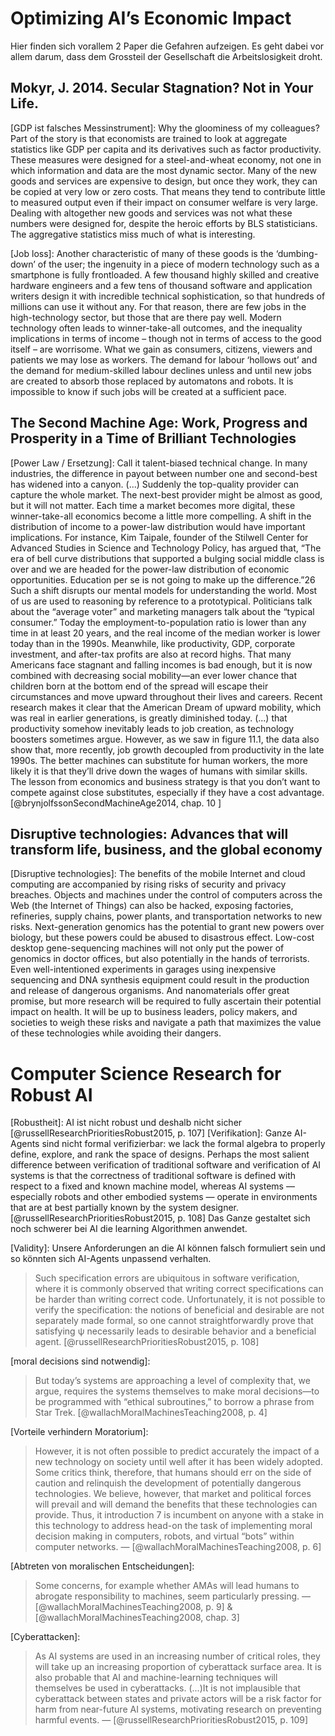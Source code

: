 # Optimizing AI’s Economic Impact

Hier finden sich vorallem 2 Paper die Gefahren aufzeigen. Es geht dabei vor allem darum, dass dem Grossteil der Gesellschaft die Arbeitslosigkeit droht.

## Mokyr, J. 2014. Secular Stagnation? Not in Your Life.

[GDP ist falsches Messinstrument]: Why the gloominess of my colleagues? Part of the story is that economists are trained to look at aggregate statistics like GDP per capita and its derivatives such as factor productivity. These measures were designed for a steel-and-wheat economy, not one in which information and data are the most dynamic sector. Many of the new goods and services are expensive to design, but once they work, they can be copied at very low or zero costs. That means they tend to contribute little to measured output even if their impact on consumer welfare is very large. Dealing with altogether new goods and services was not what these numbers were designed for, despite the heroic efforts by BLS statisticians. The aggregative statistics miss much of what is interesting.

[Job loss]: Another characteristic of many of these goods is the ‘dumbing-down’ of the user; the ingenuity in a piece of modern technology such as a smartphone is fully frontloaded. A few thousand highly skilled and creative hardware engineers and a few tens of thousand software and application writers design it with incredible technical sophistication, so that hundreds of millions can use it without any. For that reason, there are few jobs in the high-technology sector, but those that are there pay well. Modern technology often leads to winner-take-all outcomes, and the inequality implications in terms of income – though not in terms of access to the good itself – are worrisome. What we gain as consumers, citizens, viewers and patients we may lose as workers. The demand for labour ‘hollows out’ and the demand for medium-skilled labour declines unless and until new jobs are created to absorb those replaced by automatons and robots.
It is impossible to know if such jobs will be created at a sufficient pace.

## The Second Machine Age: Work, Progress and Prosperity in a Time of Brilliant Technologies

[Power Law / Ersetzung]: Call it talent-biased technical change. In many industries, the difference in payout between number one and second-best has widened into a canyon. (...) Suddenly the top-quality provider can capture the whole market. The next-best provider might be almost as good, but it will not matter. Each time a market becomes more digital, these winner-take-all economics become a little more compelling.
A shift in the distribution of income to a power-law distribution would have important implications. For instance, Kim Taipale, founder of the Stilwell Center for Advanced Studies in Science and Technology Policy, has argued that, “The era of bell curve distributions that supported a bulging social middle class is over and we are headed for the power-law distribution of economic opportunities. Education per se is not going to make up the difference.”26 Such a shift disrupts our mental models for understanding the world. Most of us are used to reasoning by reference to a prototypical. Politicians talk about the “average voter” and marketing managers talk about the “typical consumer.”
Today the employment-to-population ratio is lower than any time in at least 20 years, and the real income of the median worker is lower today than in the 1990s. Meanwhile, like productivity, GDP, corporate investment, and after-tax profits are also at record highs.
That many Americans face stagnant and falling incomes is bad enough, but it is now combined with decreasing social mobility—an ever lower chance that children born at the bottom end of the spread will escape their circumstances and move upward throughout their lives and careers. Recent research makes it clear that the American Dream of upward mobility, which was real in earlier generations, is greatly diminished today.
(...) that productivity somehow inevitably leads to job creation, as technology boosters sometimes argue. However, as we saw in figure 11.1, the data also show that, more recently, job growth decoupled from productivity in the late 1990s.
The better machines can substitute for human workers, the more likely it is that they’ll drive down the wages of humans with similar skills. The lesson from economics and business strategy is that you don’t want to compete against close substitutes, especially if they have a cost advantage.  [@brynjolfssonSecondMachineAge2014, chap. 10 ]

## Disruptive technologies: Advances that will transform life, business, and the global economy

[Disruptive technologies]: The benefits of the mobile Internet and cloud computing are accompanied by rising risks of security and privacy breaches. Objects and machines under the control of computers across the Web (the Internet of Things) can also be hacked, exposing factories, refineries, supply chains, power plants, and transportation networks to new risks. Next-generation genomics has the potential to grant new powers over biology, but these powers could be abused to disastrous effect. Low-cost desktop gene-sequencing machines will not only put the power of genomics in doctor offices, but also potentially in the hands of terrorists. Even well-intentioned experiments in garages using inexpensive sequencing and DNA synthesis equipment could result in the production and release of dangerous organisms. And nanomaterials offer great promise, but more research will be required to fully ascertain their potential impact on health. It will be up to business leaders, policy makers, and societies to weigh these risks and navigate a path that maximizes the value of these technologies while avoiding their dangers.

# Computer Science Research for Robust AI

[Robustheit]: AI ist nicht robust und deshalb nicht sicher [@russellResearchPrioritiesRobust2015, p. 107]
[Verifikation]: Ganze AI-Agents sind nicht formal verifizierbar: 
we lack the formal algebra to properly define, explore,
and rank the space of designs.
Perhaps the most salient difference between verification
of traditional software and verification of AI systems
is that the correctness of traditional software is
defined with respect to a fixed and known machine
model, whereas AI systems — especially robots and
other embodied systems — operate in environments
that are at best partially known by the system designer. [@russellResearchPrioritiesRobust2015, p. 108]
Das Ganze gestaltet sich noch schwerer bei AI die learning Algorithmen anwendet.

[Validity]: Unsere Anforderungen an die AI können falsch formuliert sein und so könnten sich AI-Agents unpassend verhalten.
> Such specification errors are ubiquitous in software
> verification, where it is commonly observed that
> writing correct specifications can be harder than writing
> correct code. Unfortunately, it is not possible to
> verify the specification: the notions of beneficial and
> desirable are not separately made formal, so one cannot
straightforwardly prove that satisfying ψ necessarily
leads to desirable behavior and a beneficial
agent.
 [@russellResearchPrioritiesRobust2015, p. 108]
 
 [moral decisions sind notwendig]:
> But today’s systems are approaching a level of complexity that, we argue, requires the systems themselves to make moral decisions—to be programmed with “ethical subroutines,” to borrow a phrase from Star Trek.
[@wallachMoralMachinesTeaching2008, p. 4]

[Vorteile verhindern Moratorium]:
> However, it is not often possible to predict accurately the impact of a new technology on society until well after it has been widely adopted. Some critics think, therefore, that humans should err on the side of caution and relinquish the development of potentially dangerous technologies. We believe, however, that market and political forces will prevail and will demand the benefits that these technologies can provide. Thus, it introduction 7 is incumbent on anyone with a stake in this technology to address head-on the task of implementing moral decision making in computers, robots, and virtual “bots” within computer networks.
> — [@wallachMoralMachinesTeaching2008, p. 6]

[Abtreten von moralischen Entscheidungen]: 
>Some concerns, for example whether AMAs will lead humans to abrogate responsibility
to machines, seem particularly pressing.
> — [@wallachMoralMachinesTeaching2008, p. 9] & [@wallachMoralMachinesTeaching2008, chap. 3]

[Cyberattacken]:
> As AI systems are used in an increasing number of critical roles, they will take up an increasing proportion of cyberattack surface area. It is also probable that AI and machine-learning techniques will themselves be used in cyberattacks.
>(...)It is not implausible that cyberattack between states and private actors will be a risk factor for harm from near-future AI systems, motivating research on preventing harmful events.
> — [@russellResearchPrioritiesRobust2015, p. 109]

